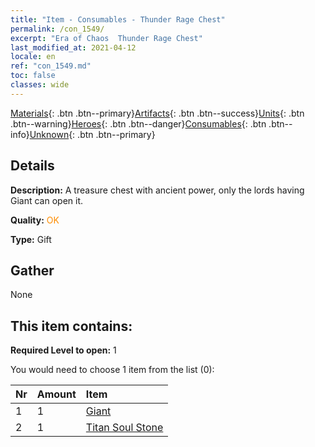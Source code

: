 ```yaml
---
title: "Item - Consumables - Thunder Rage Chest"
permalink: /con_1549/
excerpt: "Era of Chaos  Thunder Rage Chest"
last_modified_at: 2021-04-12
locale: en
ref: "con_1549.md"
toc: false
classes: wide
---
```

 [Materials](/){: .btn .btn--primary}[Artifacts](/Artifacts/){: .btn .btn--success}[Units](/Units/){: .btn .btn--warning}[Heroes](/Heroes/){: .btn .btn--danger}[Consumables](/Consumables/){: .btn .btn--info}[Unknown](/Unknown/){: .btn .btn--primary}

## Details
 **Description:** A treasure chest with ancient power, only the lords having Giant can open it.

 **Quality:** <span style="color: #FF8C00">OK</span>

 **Type:** Gift

## Gather

  None

## This item contains:

 **Required Level to open:** 1

 You would need to choose 1 item from the list (0):

  | Nr | Amount |     Item    |
  |:---|:-------|:------------|
  | 1 | 1 | [Giant ](/Items/unt_241/) | 
  | 2 | 1 | [Titan Soul Stone](/Items/unt_326/) | 
